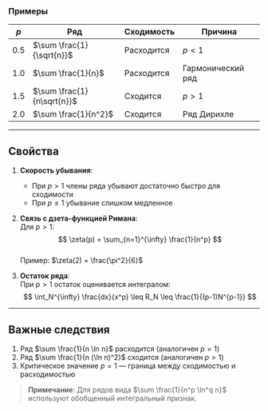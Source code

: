 
### Примеры
| $p$ | Ряд                  | Сходимость | Причина                     |
|-----|----------------------|------------|-----------------------------|
| 0.5 | $\sum \frac{1}{\sqrt{n}}$ | Расходится | $p < 1$                    |
| 1.0 | $\sum \frac{1}{n}$       | Расходится | Гармонический ряд           |
| 1.5 | $\sum \frac{1}{n\sqrt{n}}$ | Сходится  | $p > 1$                    |
| 2.0 | $\sum \frac{1}{n^2}$     | Сходится  | Ряд Дирихле                 |

---

## Свойства
1. **Скорость убывания**:  
   - При $p > 1$ члены ряда убывают достаточно быстро для сходимости  
   - При $p \leq 1$ убывание слишком медленное  

2. **Связь с дзета-функцией Римана**:  
   Для $p > 1$:  
   $$
   \zeta(p) = \sum_{n=1}^{\infty} \frac{1}{n^p}
   $$  
   Пример: $\zeta(2) = \frac{\pi^2}{6}$

3. **Остаток ряда**:  
   При $p > 1$ остаток оценивается интегралом:  
   $$
   \int_N^{\infty} \frac{dx}{x^p} \leq R_N \leq \frac{1}{(p-1)N^{p-1}}
   $$

---

## Важные следствия
1. Ряд $\sum \frac{1}{n \ln n}$ расходится (аналогичен $p=1$)
2. Ряд $\sum \frac{1}{n (\ln n)^2}$ сходится (аналогичен $p>1$)
3. Критическое значение $p=1$ — граница между сходимостью и расходимостью

> **Примечание**: Для рядов вида $\sum \frac{1}{n^p \ln^q n}$ используют обобщенный интегральный признак.